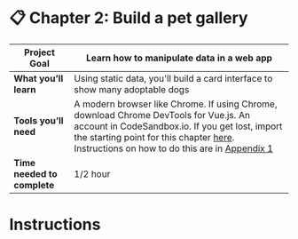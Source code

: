 # 📋 Chapter 2: Build a pet gallery

| **Project Goal** | Learn how to manipulate data in a web app                                                                                                                                   |
| --------------------------- | ------------------------------------------------------------------------------------------------------------------------------------------------------------------------------------------------ |
| **What you’ll learn**       | Using static data, you'll build a card interface to show many adoptable dogs                                                                                             |
| **Tools you’ll need**       | A modern browser like Chrome. If using Chrome, download Chrome DevTools for Vue.js. An account in CodeSandbox.io. If you get lost, import the starting point for this chapter [here](https://github.com/VueVixens/projects/tree/master/chapter-1-end). Instructions on how to do this are in [Appendix 1](appendix_1.md) |
| **Time needed to complete** | 1/2 hour                                                                                                                                                                                         |

# Instructions

